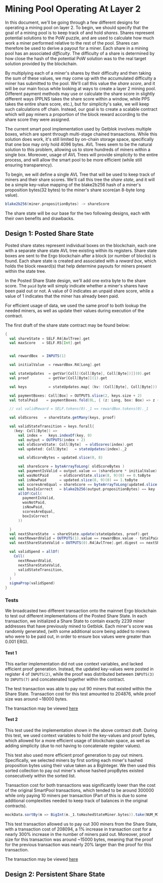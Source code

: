 # Mining Pool Operating At Layer 2

In this document, we'll be going through a few different designs for operating a mining pool on
layer 2. To begin, we should specify that the goal of a mining pool is to keep track of and hold *shares*.
Shares represent potential solutions to the PoW puzzle, and are used to calculate how much work a miner performed
relative to the rest of the pool. Shares can therefore be used to derive a payout for a miner. Each share
in a mining pool has an associated *difficulty*. The difficulty of a share is determined by how close the
hash of the potential PoW solution was to the real target solution provided by the blockchain. 

By multiplying each of a miner's shares by their difficulty and then taking the sum of these values, we may come up with the accumulated
difficulty a miner has submitted to the pool. We'll call this value the *share score*, and it will be our main
focus while looking at ways to create a layer 2 mining pool. Different payment methods may use or calculate 
the share score in slightly different ways (PPLNS takes the share score within a window, while PPS takes the entire share score, etc.),
but for simplicity's sake, we will keep such calculations off chain. Instead, our goal is to create
a scalable contract which will pay miners a proportion of the block reward according to the share score
they were assigned.

The current smart pool implementation used by Getblok involves multiple boxes, which are spent through multi-stage 
chained transactions. While this solution does work, it's still limited by
on-chain storage space, specifically that one box may only hold 4096 bytes. AVL Trees seem to be the natural
solution to this problem, allowing us to store hundreds of miners within a single box. Moreover, usage
of AVL Trees will provide simplicity to the entire process, and will allow the smart pool to be
more efficient (while still ensuring transparency).

To begin, we will define a single AVL Tree that will be used to keep track of miners and their share scores.
We'll call this tree the *share state*, and it will be a simple key-value mapping of the blake2b256
hash of a miner's proposition bytes(32 bytes) to the miner's share score(an 8-byte long value).

```scala
blake2b256(miner.propositionBytes) -> shareScore
```
The share state will be our base for the two following designs, each with their own benefits and drawbacks.

## Design 1: Posted Share State

Posted share states represent individual boxes on the blockchain, each one with a separate
share state AVL tree existing within its registers. Share state boxes are sent to the Ergo blockchain
after a block (or number of blocks) is found. Each share state is created and associated with a
*reward box*, which holds the block reward(s) that help determine payouts for miners present
within the state tree. 

In the Posted Share State design, we'll add one extra byte to the share score. The `paid` byte will
simply indicate whether a miner's shares have been paid out or not. A value of 0 indicates an unpaid
share score, while a value of 1 indicates that the miner has already been paid.

For efficient usage of data, we used the same proof to both lookup the needed miners, as well
as update their values during execution of the contract.

The first draft of the share state contract may be found below:

```scala
{
  val shareState = SELF.R4[AvlTree].get
  val maxScore   = SELF.R5[Int].get


  val rewardBox  = INPUTS(1)

  val initialValue  = rewardBox.R4[Long].get

  val stateUpdates  = getVar[Coll[(Coll[Byte], Coll[Byte])]](0).get
  val proof         = getVar[Coll[Byte]](1).get

  val keys          = stateUpdates.map{ (kv: (Coll[Byte], Coll[Byte])) => kv._1}

  val paymentBoxes: Coll[Box] = OUTPUTS.slice(2, keys.size + 2)
  val totalPaid    = paymentBoxes.fold(0L, { (z: Long, box: Box) => z + box.value })

  // val validReward = SELF.tokens(0)._1 == rewardBox.tokens(0)._1

  val oldScores   = shareState.getMany(keys, proof)

  val validStateTransition = keys.forall{
    (key: Coll[Byte]) =>
      val index =   keys.indexOf(key, 0)
      val output = OUTPUTS(index + 2)
      val oldScoreState: Coll[Byte]  = oldScores(index).get
      val updated: Coll[Byte]   = stateUpdates(index)._2

      val oldScoreBytes = updated.slice(0, 8)

      val shareScore = byteArrayToLong( oldScoreBytes )
      val paymentIsValid = output.value == (shareScore * initialValue) / maxScore.toLong
      val wasNotPaid     = oldScoreState.slice(8, 9)(0) == 0.toByte
      val isNowPaid      = updated.slice(8, 9)(0) == 1.toByte
      val scoresAreEqual = shareScore == byteArrayToLong(updated.slice(0, 8))
      val boxIsCorrect   = blake2b256(output.propositionBytes) == key
      allOf(Coll(
        paymentIsValid,
        wasNotPaid,
        isNowPaid,
        scoresAreEqual,
        boxIsCorrect
      ))

  }
  val nextShareState  = shareState.update(stateUpdates, proof).get
  val nextRewardValid = OUTPUTS(1).value == rewardBox.value - totalPaid
  val nextShareStateValid = OUTPUTS(0).R4[AvlTree].get.digest == nextShareState.digest

  val validSpend = allOf(
    Coll(
      nextRewardValid,
      nextShareStateValid,
      validStateTransition,
    )
  )
  sigmaProp(validSpend)
}
```

### Tests

We broadcasted two different transaction onto the mainnet Ergo blockchain to test out different implementations
of the Posted Share State. In each transaction, we initialized a Share State to contain exactly
2239 miner addresses that have previously mined to Getblok. Each miner's score was randomly generated,
(with some additional score being added to miners who were to be paid out, in order to ensure
box values were greater than 0.001 ERG).

#### Test 1
This earlier implementation did not use context variables, and lacked efficient proof generation.
Instead, the updated key-values were posted in register 4 of `INPUTS(2)`, while the proof was
distributed between `INPUTS(3)` to `INPUTS(7)` and concatenated together within the contract.

The test transaction was able to pay out 90 miners that existed within the Share State.
Transaction cost for this test amounted to 204876, while proof size was around ~18000 bytes.

The transaction may be viewed [here](https://explorer.ergoplatform.com/en/transactions/b16633ecd76e4dc2c104e95656839f475091bb5fb39ff90bb99ff782c98fbeab)

#### Test 2
This test used the implementation shown in the above contract draft. During this test, we used
context variables to hold the key-values and proof bytes, which allowed for a more efficient usage
of blockchain space, as well as adding simplicity (due to not having to concatenate register values).

This test also used more efficient proof generation to pay out miners. Specifically, we selected miners
by first sorting each miner's hashed proposition bytes using their value taken as a BigInteger. We then
used this sorted collection to pay out miner's whose hashed propBytes existed consecutively within the
sorted list.

Transaction cost for both transactions was significantly lower than the cost of the original
SmartPool transactions, which tended to be around 300000 while only paying 10 miners per
transaction (Part of this is due to some additional complexities needed to keep track of balances
in the original contracts).
```scala
mockData.sortBy(m => BigInt(m._1.toHashedStateMiner.bytes)).take(NUM_MINERS)
```

This test transaction allowed us to pay out 300 miners from the Share State, with a transaction cost
of 208094, a 1% increase in transaction cost for a nearly 300% increase in the number of miners paid out.
Moreover, proof size for this transaction was around ~15000 bytes, meaning that the proof for the previous
transaction was nearly 20% larger than the proof for this transaction.

The transaction may be viewed [here](https://explorer.ergoplatform.com/en/transactions/4dc2502e9b0ce5de8c51a34cb4149b0bd2a243b23faef8ca3ddc950d7d35f61f)


## Design 2: Persistent Share State